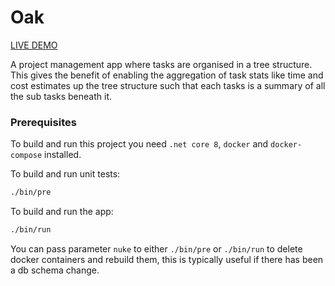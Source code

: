 Oak
===

[LIVE DEMO](https://oak.dans-demos.com)

A project management app where tasks are organised in a tree structure.
This gives the benefit of enabling the aggregation of task stats like time
and cost estimates up the tree structure such that each tasks is a summary of all
the sub tasks beneath it.

### Prerequisites

To build and run this project you need `.net core 8`, `docker` and `docker-compose` installed.

To build and run unit tests:
```bash
./bin/pre
```
To build and run the app:
```bash
./bin/run
```
You can pass parameter `nuke` to either `./bin/pre` or `./bin/run` to delete
docker containers and rebuild them, this is typically useful if there has been a db schema change.